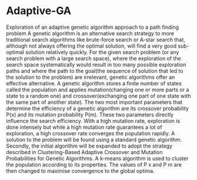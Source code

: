 # Adaptive-GA

Exploration of an adaptive genetic algorithm approach to a path finding problem
A genetic algorithm is an alternative search strategy to more traditional search algorithms like brute-force search or A-star search that, although not always offering the optimal solution, will find a very good sub-optimal solution relatively quickly. For the given search problem (or any search problem with a large search space), where the exploration of the search space systematically would result in too many possible exploration paths and where the path to the goal(the sequence of solution that led to the solution to the problem) are irrelevant, genetic algorithms offer an effective alternative. A genetic algorithm stores a finite number of states called the population and applies mutation(changing one or more parts or a state to a random one) and crossover(exchanging one part of one state with the same part of another state). The two most important parameters that determine the efficiency of a genetic algorithm are its crossover probability P(x) and its mutation probability P(m). These two parameters directly influence the search efficiency. With a high mutation rate, exploration is done intensely but while a high mutation rate guarantees a lot of exploration, a high crossover rate converges the population rapidly. A solution to the problem will be found using a standard genetic algorithm. Secondly, the initial algorithm will be expanded to adopt the strategy described in Clustering-Based Adaptive Crossover and Mutation Probabilities for Genetic Algorithms. A k-means algorithm is used to cluster the population according to its properties. The values of P x and P m are then changed to maximise convergence to the global optima.
